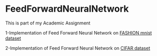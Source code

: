 # FeedForwardNeuralNetwork


This is part of my Academic Assignment

1-Implementation of Feed Forward Neural Network on [FASHION mnist dataset](https://github.com/Richa2310/FeedForwardNeuralNetwork/blob/main/FFNN_FashionMnist%20(2).ipynb)


2-Implementation of Feed Forward Neural Network on [CIFAR dataset](https://github.com/Richa2310/FeedForwardNeuralNetwork/blob/main/FFNN_CIFAR%20(3).ipynb)
